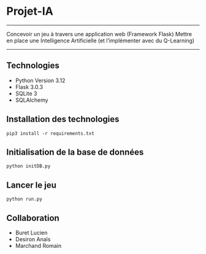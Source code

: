 # Projet-IA
***
Concevoir un jeu à travers une application web (Framework Flask)
Mettre en place une Intelligence Artificielle (et l’implémenter avec du Q-Learning)
***
## Technologies
- Python Version 3.12
- Flask 3.0.3
- SQLite 3
- SQLAlchemy
## Installation des technologies
```pip3 install -r requirements.txt```

## Initialisation de la base de données
```python initDB.py```
## Lancer le jeu
```python run.py```

## Collaboration
- Buret Lucien
- Desiron Anaïs
- Marchand Romain


